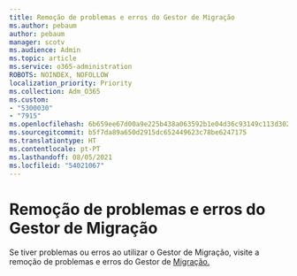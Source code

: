 ```yaml
---
title: Remoção de problemas e erros do Gestor de Migração
ms.author: pebaum
author: pebaum
manager: scotv
ms.audience: Admin
ms.topic: article
ms.service: o365-administration
ROBOTS: NOINDEX, NOFOLLOW
localization_priority: Priority
ms.collection: Adm_O365
ms.custom:
- "5300030"
- "7915"
ms.openlocfilehash: 6b659ee67d00a9e225b438a063592b1e04d36c93149c113d302cb56e474db3a8
ms.sourcegitcommit: b5f7da89a650d2915dc652449623c78be6247175
ms.translationtype: HT
ms.contentlocale: pt-PT
ms.lasthandoff: 08/05/2021
ms.locfileid: "54021067"
---
```

# <a name="troubleshoot-migration-manager-issues-and-errors"></a>Remoção de problemas e erros do Gestor de Migração

Se tiver problemas ou erros ao utilizar o Gestor de Migração, visite a remoção de problemas e erros do Gestor de [Migração.](https://docs.microsoft.com/sharepointmigration/mm-troubleshoot)
